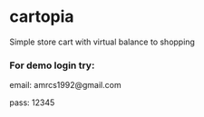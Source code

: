 # cartopia
Simple store cart with virtual balance to shopping


<h3>For demo login try:</h3>

<p>email: amrcs1992@gmail.com</p>
<p>pass: 12345</p>
